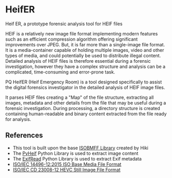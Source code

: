 # HeifER
Heif ER, a prototype forensic analysis tool for HEIF files

HEIF is a relatively new image file format implementing modern features such as an efficient compression algorithm offering significant improvements over JPEG.
But, it is far more than a single-image file format. It is a media-container capable of holding multiple images, video and other types of media, and could potentially be used to distribute illegal content. Detailed analysis of HEIF files is therefore essential during a forensic investigation, however they have a complex structure and analysis can be a complicated, time-consuming and error-prone task.

PQ HeifER  (Heif Emergency Room) is a tool designed specifically to assist the digital forensics investigator in the detailed analysis of HEIF image files.

It parses HEIF files creating a "Map" of the file structure, extracting all images, metadata and  other details from the file that may be useful during a forensic investigation. During processing, a directory structure is created containing human-readable and binary content extracted from the file ready for analysis.

## References
* This tool is built upon the base [ISOBMFF Library](https://github.com/m-hiki/isobmff) created by Hiki  
* The [PyHeif](https://pypi.org/project/pyheif/) Python Library is used to extract image content
* The [ExifRead](https://pypi.org/project/ExifRead/) Python Library is used to extract Exif metadata
* [ISO/IEC 14496-12:2015 ISO Base Media File Format](http://mpeg.chiariglione.org/standards/mpeg-4/iso-base-media-file-format/text-isoiec-14496-12-5th-edition)  
* [ISO/IEC CD 23008-12 HEVC Still Image File Format](http://mpeg.chiariglione.org/standards/mpeg-h/image-file-format/text-isoiec-cd-23008-12-image-file-format)  
